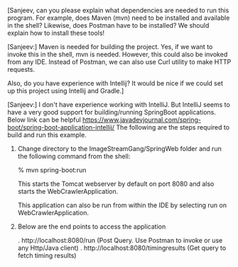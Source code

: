 [Sanjeev, can you please explain what dependencies are needed to run
this program.  For example, does Maven (mvn) need to be installed and
available in the shell?  Likewise, does Postman have to be installed?
We should explain how to install these tools!

[Sanjeev:] Maven is needed for building the project. Yes, if we want to invoke this in the shell, mvn is needed.
However, this could also be invoked from any IDE.
Instead of Postman, we can also use Curl utility to make HTTP requests.

Also, do you have experience with Intellij?  It would be nice if we
could set up this project using Intellij and Gradle.]

[Sanjeev:] I don't have experience working with IntelliJ. But IntelliJ seems to have a very good support for building/running SpringBoot applications. Below link can be helpful
https://www.javadevjournal.com/spring-boot/spring-boot-application-intellij/
The following are the steps required to build and run this example.

1. Change directory to the ImageStreamGang/SpringWeb folder and run
   the following command from the shell:

   % mvn spring-boot:run

   This starts the Tomcat webserver by default on port 8080 and also
   starts the WebCrawlerApplication.

   This application can also be run from within the IDE by selecting
   run on WebCrawlerApplication.

2. Below are the end points to access the application

   . http://localhost:8080/run (Post Query. Use Postman to invoke or use any Http/Java client)
   . http://localhost:8080/timingresults (Get query to fetch timing results)
